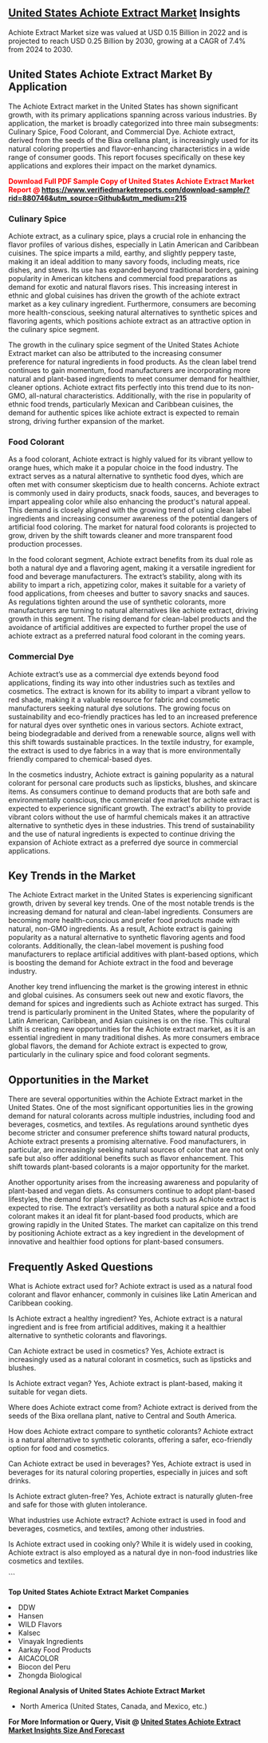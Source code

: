 <h2><a href="https://www.verifiedmarketreports.com/download-sample/?rid=880746&amp;utm_source=Github&amp;utm_medium=215" target="_blank">United States Achiote Extract Market</a> Insights</h2><p>Achiote Extract Market size was valued at USD 0.15 Billion in 2022 and is projected to reach USD 0.25 Billion by 2030, growing at a CAGR of 7.4% from 2024 to 2030.</p><p><h2>United States Achiote Extract Market By Application</h2><p>The Achiote Extract market in the United States has shown significant growth, with its primary applications spanning across various industries. By application, the market is broadly categorized into three main subsegments: Culinary Spice, Food Colorant, and Commercial Dye. Achiote extract, derived from the seeds of the Bixa orellana plant, is increasingly used for its natural coloring properties and flavor-enhancing characteristics in a wide range of consumer goods. This report focuses specifically on these key applications and explores their impact on the market dynamics.</p><p><strong><p><span class=""><span style="color: #ff0000;"><strong>Download Full PDF Sample Copy of United States Achiote Extract Market Report</strong> @ </span><a href="https://www.verifiedmarketreports.com/download-sample/?rid=880746&amp;utm_source=Github&amp;utm_medium=215" target="_blank">https://www.verifiedmarketreports.com/download-sample/?rid=880746&amp;utm_source=Github&amp;utm_medium=215</a></span></p></strong></p><h3>Culinary Spice</h3><p>Achiote extract, as a culinary spice, plays a crucial role in enhancing the flavor profiles of various dishes, especially in Latin American and Caribbean cuisines. The spice imparts a mild, earthy, and slightly peppery taste, making it an ideal addition to many savory foods, including meats, rice dishes, and stews. Its use has expanded beyond traditional borders, gaining popularity in American kitchens and commercial food preparations as demand for exotic and natural flavors rises. This increasing interest in ethnic and global cuisines has driven the growth of the achiote extract market as a key culinary ingredient. Furthermore, consumers are becoming more health-conscious, seeking natural alternatives to synthetic spices and flavoring agents, which positions achiote extract as an attractive option in the culinary spice segment.</p><p>The growth in the culinary spice segment of the United States Achiote Extract market can also be attributed to the increasing consumer preference for natural ingredients in food products. As the clean label trend continues to gain momentum, food manufacturers are incorporating more natural and plant-based ingredients to meet consumer demand for healthier, cleaner options. Achiote extract fits perfectly into this trend due to its non-GMO, all-natural characteristics. Additionally, with the rise in popularity of ethnic food trends, particularly Mexican and Caribbean cuisines, the demand for authentic spices like achiote extract is expected to remain strong, driving further expansion of the market.</p><h3>Food Colorant</h3><p>As a food colorant, Achiote extract is highly valued for its vibrant yellow to orange hues, which make it a popular choice in the food industry. The extract serves as a natural alternative to synthetic food dyes, which are often met with consumer skepticism due to health concerns. Achiote extract is commonly used in dairy products, snack foods, sauces, and beverages to impart appealing color while also enhancing the product's natural appeal. This demand is closely aligned with the growing trend of using clean label ingredients and increasing consumer awareness of the potential dangers of artificial food coloring. The market for natural food colorants is projected to grow, driven by the shift towards cleaner and more transparent food production processes.</p><p>In the food colorant segment, Achiote extract benefits from its dual role as both a natural dye and a flavoring agent, making it a versatile ingredient for food and beverage manufacturers. The extract’s stability, along with its ability to impart a rich, appetizing color, makes it suitable for a variety of food applications, from cheeses and butter to savory snacks and sauces. As regulations tighten around the use of synthetic colorants, more manufacturers are turning to natural alternatives like achiote extract, driving growth in this segment. The rising demand for clean-label products and the avoidance of artificial additives are expected to further propel the use of achiote extract as a preferred natural food colorant in the coming years.</p><h3>Commercial Dye</h3><p>Achiote extract’s use as a commercial dye extends beyond food applications, finding its way into other industries such as textiles and cosmetics. The extract is known for its ability to impart a vibrant yellow to red shade, making it a valuable resource for fabric and cosmetic manufacturers seeking natural dye solutions. The growing focus on sustainability and eco-friendly practices has led to an increased preference for natural dyes over synthetic ones in various sectors. Achiote extract, being biodegradable and derived from a renewable source, aligns well with this shift towards sustainable practices. In the textile industry, for example, the extract is used to dye fabrics in a way that is more environmentally friendly compared to chemical-based dyes.</p><p>In the cosmetics industry, Achiote extract is gaining popularity as a natural colorant for personal care products such as lipsticks, blushes, and skincare items. As consumers continue to demand products that are both safe and environmentally conscious, the commercial dye market for achiote extract is expected to experience significant growth. The extract's ability to provide vibrant colors without the use of harmful chemicals makes it an attractive alternative to synthetic dyes in these industries. This trend of sustainability and the use of natural ingredients is expected to continue driving the expansion of Achiote extract as a preferred dye source in commercial applications.</p><h2>Key Trends in the Market</h2><p>The Achiote Extract market in the United States is experiencing significant growth, driven by several key trends. One of the most notable trends is the increasing demand for natural and clean-label ingredients. Consumers are becoming more health-conscious and prefer food products made with natural, non-GMO ingredients. As a result, Achiote extract is gaining popularity as a natural alternative to synthetic flavoring agents and food colorants. Additionally, the clean-label movement is pushing food manufacturers to replace artificial additives with plant-based options, which is boosting the demand for Achiote extract in the food and beverage industry.</p><p>Another key trend influencing the market is the growing interest in ethnic and global cuisines. As consumers seek out new and exotic flavors, the demand for spices and ingredients such as Achiote extract has surged. This trend is particularly prominent in the United States, where the popularity of Latin American, Caribbean, and Asian cuisines is on the rise. This cultural shift is creating new opportunities for the Achiote extract market, as it is an essential ingredient in many traditional dishes. As more consumers embrace global flavors, the demand for Achiote extract is expected to grow, particularly in the culinary spice and food colorant segments.</p><h2>Opportunities in the Market</h2><p>There are several opportunities within the Achiote Extract market in the United States. One of the most significant opportunities lies in the growing demand for natural colorants across multiple industries, including food and beverages, cosmetics, and textiles. As regulations around synthetic dyes become stricter and consumer preference shifts toward natural products, Achiote extract presents a promising alternative. Food manufacturers, in particular, are increasingly seeking natural sources of color that are not only safe but also offer additional benefits such as flavor enhancement. This shift towards plant-based colorants is a major opportunity for the market.</p><p>Another opportunity arises from the increasing awareness and popularity of plant-based and vegan diets. As consumers continue to adopt plant-based lifestyles, the demand for plant-derived products such as Achiote extract is expected to rise. The extract’s versatility as both a natural spice and a food colorant makes it an ideal fit for plant-based food products, which are growing rapidly in the United States. The market can capitalize on this trend by positioning Achiote extract as a key ingredient in the development of innovative and healthier food options for plant-based consumers.</p><h2>Frequently Asked Questions</h2><p>What is Achiote extract used for? Achiote extract is used as a natural food colorant and flavor enhancer, commonly in cuisines like Latin American and Caribbean cooking.</p><p>Is Achiote extract a healthy ingredient? Yes, Achiote extract is a natural ingredient and is free from artificial additives, making it a healthier alternative to synthetic colorants and flavorings.</p><p>Can Achiote extract be used in cosmetics? Yes, Achiote extract is increasingly used as a natural colorant in cosmetics, such as lipsticks and blushes.</p><p>Is Achiote extract vegan? Yes, Achiote extract is plant-based, making it suitable for vegan diets.</p><p>Where does Achiote extract come from? Achiote extract is derived from the seeds of the Bixa orellana plant, native to Central and South America.</p><p>How does Achiote extract compare to synthetic colorants? Achiote extract is a natural alternative to synthetic colorants, offering a safer, eco-friendly option for food and cosmetics.</p><p>Can Achiote extract be used in beverages? Yes, Achiote extract is used in beverages for its natural coloring properties, especially in juices and soft drinks.</p><p>Is Achiote extract gluten-free? Yes, Achiote extract is naturally gluten-free and safe for those with gluten intolerance.</p><p>What industries use Achiote extract? Achiote extract is used in food and beverages, cosmetics, and textiles, among other industries.</p><p>Is Achiote extract used in cooking only? While it is widely used in cooking, Achiote extract is also employed as a natural dye in non-food industries like cosmetics and textiles.</p>```</p><p><strong>Top United States Achiote Extract Market Companies</strong></p><div data-test-id=""><p><li>DDW</li><li> Hansen</li><li> WILD Flavors</li><li> Kalsec</li><li> Vinayak Ingredients</li><li> Aarkay Food Products</li><li> AICACOLOR</li><li> Biocon del Peru</li><li> Zhongda Biological</li></p><div><strong>Regional Analysis of&nbsp;United States Achiote Extract Market</strong></div><ul><li dir="ltr"><p dir="ltr">North America&nbsp;(United States, Canada, and Mexico, etc.)</p></li></ul><p><strong>For More Information or Query, Visit @&nbsp;</strong><strong><a href="https://www.verifiedmarketreports.com/product/achiote-extract-market/?utm_source=Github&amp;utm_medium=215" target="_blank">United States Achiote Extract Market Insights Size And Forecast</a></strong></p></div>
